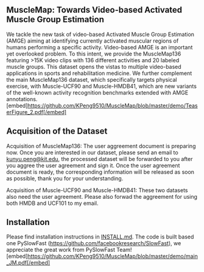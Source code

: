 
## MuscleMap: Towards Video-based Activated Muscle Group Estimation
We tackle the new task of video-based Activated Muscle Group Estimation (AMGE) aiming at identifying currently activated muscular regions of humans performing a specific activity. Video-based AMGE is an important yet overlooked problem. To this intent, we provide the MuscleMap136 featuring >15K video clips with 136 different activities and 20 labeled muscle groups. This dataset opens the vistas to multiple video-based applications in sports and rehabilitation medicine. We further complement the main MuscleMap136 dataset, which specifically targets physical exercise, with Muscle-UCF90 and Muscle-HMDB41, which are new variants of the well-known activity recognition benchmarks extended with AMGE annotations. 
[embed]https://github.com/KPeng9510/MuscleMap/blob/master/demo/TeaserFigure_2.pdf[/embed]
## Acquisition of the Dataset

Acquisition of MuscleMap136: The user aggreement document is preparing now. Once you are interested in our dataset, please send an email to kunyu.peng@kit.edu, the processed dataset will be forwarded to you after you aggree the user agreement and sign it. Once the user agreement document is ready, the corresponding information will be released as soon as possible, thank you for your understanding.

Acquisition of Muscle-UCF90 and Muscle-HMDB41: These two datasets also need the user agreement. Please also forwad the aggreement for using both HMDB and UCF101 to my email.


## Installation

Please find installation instructions in [INSTALL.md](INSTALL.md). The code is built based one PySlowFast (https://github.com/facebookresearch/SlowFast), we appreciate the great work from PySlowFast Team!
[embed]https://github.com/KPeng9510/MuscleMap/blob/master/demo/main_JM.pdf[/embed]


